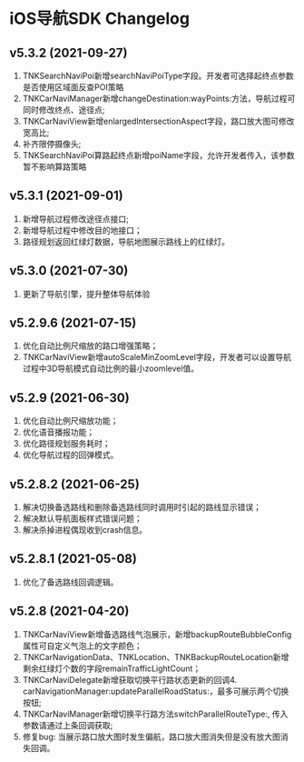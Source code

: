# iOS导航SDK Changelog

## v5.3.2 (2021-09-27)
1.	TNKSearchNaviPoi新增searchNaviPoiType字段。开发者可选择起终点参数是否使用区域面反查POI策略
2.	TNKCarNaviManager新增changeDestination:wayPoints:方法，导航过程可同时修改终点、途径点;
3.	TNKCarNaviView新增enlargedIntersectionAspect字段，路口放大图可修改宽高比;
4.	补齐限停摄像头;
5.	TNKSearchNaviPoi算路起终点新增poiName字段，允许开发者传入，该参数暂不影响算路策略


## v5.3.1 (2021-09-01)
1. 新增导航过程修改途径点接口;
2. 新增导航过程中修改目的地接口；
3. 路径规划返回红绿灯数据，导航地图展示路线上的红绿灯。


## v5.3.0 (2021-07-30)
1. 更新了导航引擎，提升整体导航体验


## v5.2.9.6 (2021-07-15)
1. 优化自动比例尺缩放的路口增强策略；
2. TNKCarNaviView新增autoScaleMinZoomLevel字段，开发者可以设置导航过程中3D导航模式自动比例的最小zoomlevel值。

## v5.2.9 (2021-06-30)
1. 优化自动比例尺缩放功能；
2. 优化语音播报功能；
3. 优化路径规划服务耗时；
4. 优化导航过程的回弹模式。


## v5.2.8.2 (2021-06-25)
1. 解决切换备选路线和删除备选路线同时调用时引起的路线显示错误；
2. 解决默认导航面板样式错误问题；
3. 解决杀掉进程偶现收到crash信息。

## v5.2.8.1 (2021-05-08)
1. 优化了备选路线回调逻辑。

## v5.2.8 (2021-04-20)
1. TNKCarNaviView新增备选路线气泡展示，新增backupRouteBubbleConfig属性可自定义气泡上的文字颜色；
2. TNKCarNavigationData、TNKLocation、TNKBackupRouteLocation新增剩余红绿灯个数的字段remainTrafficLightCount；
3. TNKCarNaviDelegate新增获取切换平行路状态更新的回调4. carNavigationManager:updateParallelRoadStatus:，最多可展示两个切换按钮;
4. TNKCarNaviManager新增切换平行路方法switchParallelRouteType:, 传入参数请通过上条回调获取;
5. 修复bug: 当展示路口放大图时发生偏航，路口放大图消失但是没有放大图消失回调。
